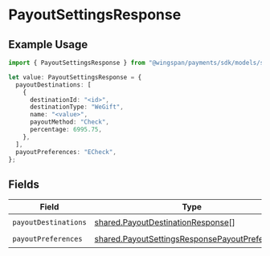 # PayoutSettingsResponse

## Example Usage

```typescript
import { PayoutSettingsResponse } from "@wingspan/payments/sdk/models/shared";

let value: PayoutSettingsResponse = {
  payoutDestinations: [
    {
      destinationId: "<id>",
      destinationType: "WeGift",
      name: "<value>",
      payoutMethod: "Check",
      percentage: 6995.75,
    },
  ],
  payoutPreferences: "ECheck",
};
```

## Fields

| Field                                                                                                                   | Type                                                                                                                    | Required                                                                                                                | Description                                                                                                             |
| ----------------------------------------------------------------------------------------------------------------------- | ----------------------------------------------------------------------------------------------------------------------- | ----------------------------------------------------------------------------------------------------------------------- | ----------------------------------------------------------------------------------------------------------------------- |
| `payoutDestinations`                                                                                                    | [shared.PayoutDestinationResponse](../../../sdk/models/shared/payoutdestinationresponse.md)[]                           | :heavy_check_mark:                                                                                                      | N/A                                                                                                                     |
| `payoutPreferences`                                                                                                     | [shared.PayoutSettingsResponsePayoutPreferences](../../../sdk/models/shared/payoutsettingsresponsepayoutpreferences.md) | :heavy_check_mark:                                                                                                      | N/A                                                                                                                     |